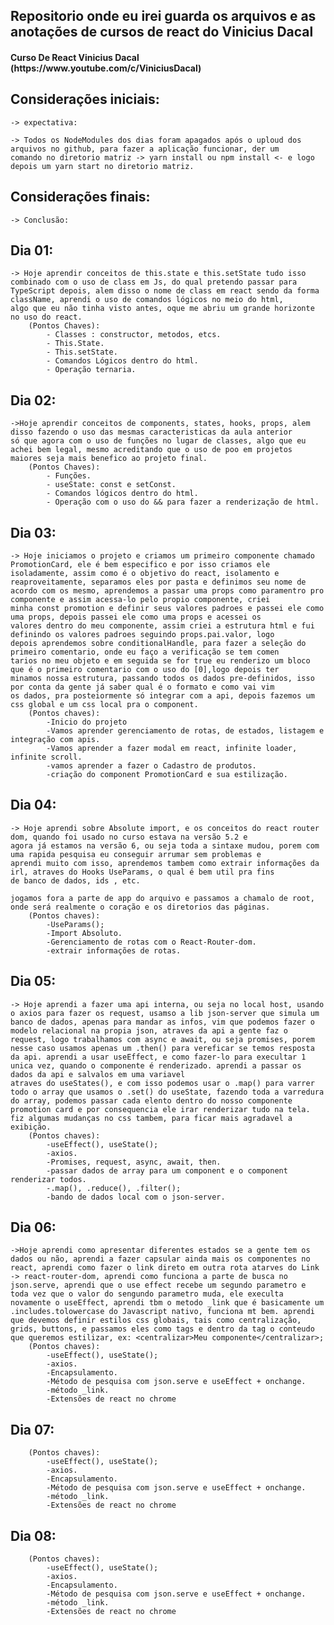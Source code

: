 ## Repositorio onde eu irei guarda os arquivos e as anotações de cursos de react do Vinicius Dacal

<h4>Curso De React Vinicius Dacal (https://www.youtube.com/c/ViniciusDacal)</h4>

## Considerações iniciais:
    -> expectativa:

    -> Todos os NodeModules dos dias foram apagados após o uploud dos arquivos no github, para fazer a aplicação funcionar, der um 
    comando no diretorio matriz -> yarn install ou npm install <- e logo depois um yarn start no diretorio matriz.

## Considerações finais:
    -> Conclusão:

## Dia 01:                                                                     
    -> Hoje aprendir conceitos de this.state e this.setState tudo isso combinado com o uso de class em Js, do qual pretendo passar para
    TypeScript depois, alem disso o nome de class em react sendo da forma className, aprendi o uso de comandos lógicos no meio do html,
    algo que eu não tinha visto antes, oque me abriu um grande horizonte no uso do react.
        (Pontos Chaves):
            - Classes : constructor, metodos, etcs.
            - This.State.
            - This.setState.
            - Comandos Lógicos dentro do html.
            - Operação ternaria.
## Dia 02:                                                                   
    ->Hoje aprendir conceitos de components, states, hooks, props, alem disso fazendo o uso das mesmas caracteristicas da aula anterior
    só que agora com o uso de funções no lugar de classes, algo que eu achei bem legal, mesmo acreditando que o uso de poo em projetos 
    maiores seja mais benefico ao projeto final.
        (Pontos Chaves):
            - Funções.
            - useState: const e setConst.
            - Comandos lógicos dentro do html.
            - Operação com o uso do && para fazer a renderização de html.
## Dia 03:
    -> Hoje iniciamos o projeto e criamos um primeiro componente chamado PromotionCard, ele é bem especifico e por isso criamos ele 
    isoladamente, assim como é o objetivo do react, isolamento e reaproveitamente, separamos eles por pasta e definimos seu nome de 
    acordo com os mesmo, aprendemos a passar uma props como paramentro pro componente e assim acessa-lo pelo propio componente, criei 
    minha const promotion e definir seus valores padroes e passei ele como uma props, depois passei ele como uma props e acessei os
    valores dentro do meu componente, assim criei a estrutura html e fui definindo os valores padroes seguindo props.pai.valor, logo
    depois aprendemos sobre conditionalHandle, para fazer a seleção do primeiro comentario, onde eu faço a verificação se tem comen
    tarios no meu objeto e em seguida se for true eu renderizo um bloco que é o primeiro comentario com o uso do [0],logo depois ter
    minamos nossa estrutura, passando todos os dados pre-definidos, isso por conta da gente já saber qual é o formato e como vai vim
    os dados, pra posteiormente só integrar com a api, depois fazemos um css global e um css local pra o component.
        (Pontos chaves):
            -Inicio do projeto
            -Vamos aprender gerenciamento de rotas, de estados, listagem e integração com apis.
            -Vamos aprender a fazer modal em react, infinite loader, infinite scroll.
            -vamos aprender a fazer o Cadastro de produtos.
            -criação do component PromotionCard e sua estilização.

## Dia 04:
    -> Hoje aprendi sobre Absolute import, e os conceitos do react router dom, quando foi usado no curso estava na versão 5.2 e 
    agora já estamos na versão 6, ou seja toda a sintaxe mudou, porem com uma rapida pesquisa eu conseguir arrumar sem problemas e
    aprendi muito com isso, aprendemos tambem como extrair informações da irl, atraves do Hooks UseParams, o qual é bem util pra fins
    de banco de dados, ids , etc.
    
    jogamos fora a parte de app do arquivo e passamos a chamalo de root, onde será realmente o coração e os diretorios das páginas.
        (Pontos chaves):
            -UseParams();
            -Import Absoluto.
            -Gerenciamento de rotas com o React-Router-dom.
            -extrair informações de rotas.
            
## Dia 05:
    -> Hoje aprendi a fazer uma api interna, ou seja no local host, usando o axios para fazer os request, usamso a lib json-server que simula um banco de dados, apenas para mandar as infos, vim que podemos fazer o modelo relacional na propia json, atraves da api a gente faz o request, logo trabalhamos com async e await, ou seja promises, porem nesse caso usamos apenas um .then() para vereficar se temos resposta da api. aprendi a usar useEffect, e como fazer-lo para execultar 1 unica vez, quando o componente é renderizado. aprendi a passar os dados da api e salvalos em uma variavel 
    atraves do useStates(), e com isso podemos usar o .map() para varrer todo o array que usamos o .set() do useState, fazendo toda a varredura do array, podemos passar cada elento dentro do nosso componente promotion card e por consequencia ele irar renderizar tudo na tela. fiz algumas mudanças no css tambem, para ficar mais agradavel a exibição.
        (Pontos chaves):
            -useEffect(), useState();
            -axios.
            -Promises, request, async, await, then.
            -passar dados de array para um component e o component renderizar todos.
            -.map(), .reduce(), .filter();
            -bando de dados local com o json-server.

## Dia 06:
    ->Hoje aprendi como apresentar diferentes estados se a gente tem os dados ou não, aprendi a fazer capsular ainda mais os componentes no react, aprendi como fazer o link direto em outra rota atarves do Link -> react-router-dom, aprendi como funciona a parte de busca no json.serve, aprendi que o use effect recebe um segundo parametro e toda vez que o valor do sengundo parametro muda, ele execulta novamente o useEffect, aprendi tbm o metodo _link que é basicamente um .includes.tolowercase do Javascript nativo, funciona mt bem. aprendi que devemos definir estilos css globais, tais como centralização, grids, buttons, e passamos eles como tags e dentro da tag o conteudo que queremos estilizar, ex: <centralizar>Meu componente</centralizar>;
        (Pontos chaves):
            -useEffect(), useState();
            -axios.
            -Encapsulamento.
            -Método de pesquisa com json.serve e useEffect + onchange.
            -método _link.
            -Extensões de react no chrome
## Dia 07:
        (Pontos chaves):
            -useEffect(), useState();
            -axios.
            -Encapsulamento.
            -Método de pesquisa com json.serve e useEffect + onchange.
            -método _link.
            -Extensões de react no chrome
## Dia 08:
        (Pontos chaves):
            -useEffect(), useState();
            -axios.
            -Encapsulamento.
            -Método de pesquisa com json.serve e useEffect + onchange.
            -método _link.
            -Extensões de react no chrome
